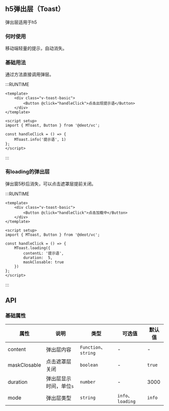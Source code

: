 ## h5弹出层（Toast）
弹出层适用于h5

### 何时使用
移动端轻量的提示，自动消失。

### 基础用法
通过方法直接调用弹层。

:::RUNTIME
```vue
<template>
	<div class="v-toast-basic">
		<Button @click="handleClick">点击出现提示语</Button>
	</div>
</template>

<script setup>
import { MToast, Button } from '@deot/vc';

const handleClick = () => {
	MToast.info('提示语', 1)
};
</script>
```
:::

### 有loading的弹出层
弹出窗5秒后消失，可以点击遮罩层提前关闭。

:::RUNTIME
```vue
<template>
	<div class="v-toast-basic">
		<Button @click="handleClick">点击加载中</Button>
	</div>
</template>

<script setup>
import { MToast, Button } from '@deot/vc';

const handleClick = () => {
	MToast.loading({
		contentL: '提示语',
		duration:  5,
		maskClosable: true
	})
};
</script>
```
:::

## API

### 基础属性

| 属性           | 说明            | 类型                  | 可选值              | 默认值    |
| ------------ | ------------- | ------------------- | ---------------- | ------ |
| content      | 弹出层内容         | `Function`、`string` | -                | -      |
| maskClosable | 点击遮罩层关闭       | `boolean`           | -                | `true` |
| duration     | 弹出层显示时间，单位`s` | `number`            | -                | 3000      |
| mode         | 弹出层类型         | `string`            | `info`、`loading` | `info` |
